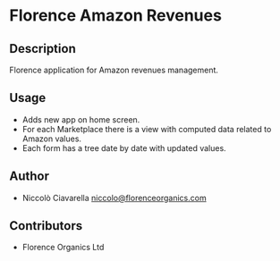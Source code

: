 Florence Amazon Revenues
========================

Description
-----------
Florence application for Amazon revenues management.

Usage
-----

* Adds new app on home screen.
* For each Marketplace there is a view with computed data related to Amazon values.
* Each form has a tree date by date with updated values.

Author
------

* Niccolò Ciavarella <niccolo@florenceorganics.com>

Contributors
------------

* Florence Organics Ltd